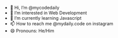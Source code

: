 - 👋 Hi, I’m @mycodedaily
- 👀 I’m interested in Web Development
- 🌱 I’m currently learning Javascript
- 📫 How to reach me @mydaily.code on instagram
- 😄 Pronouns: He/Him
